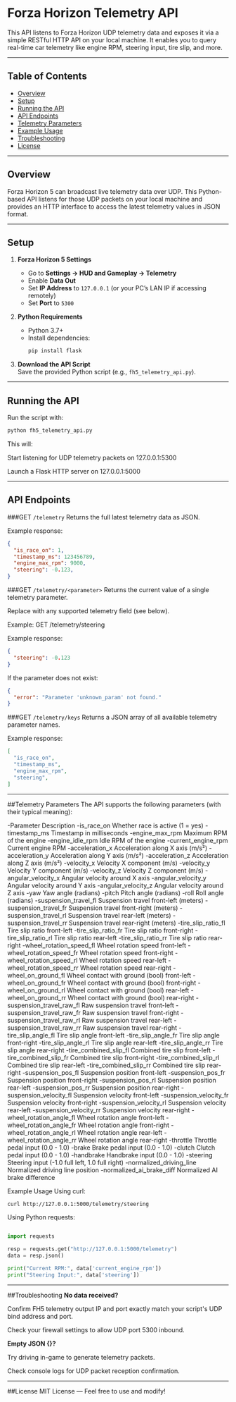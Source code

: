 # Forza Horizon Telemetry API

This API listens to Forza Horizon UDP telemetry data and exposes it via a simple RESTful HTTP API on your local machine. It enables you to query real-time car telemetry like engine RPM, steering input, tire slip, and more.

---

## Table of Contents

- [Overview](#overview)  
- [Setup](#setup)  
- [Running the API](#running-the-api)  
- [API Endpoints](#api-endpoints)  
- [Telemetry Parameters](#telemetry-parameters)  
- [Example Usage](#example-usage)  
- [Troubleshooting](#troubleshooting)  
- [License](#license)

---

## Overview

Forza Horizon 5 can broadcast live telemetry data over UDP. This Python-based API listens for those UDP packets on your local machine and provides an HTTP interface to access the latest telemetry values in JSON format.

---

## Setup

1. **Forza Horizon 5 Settings**  
   - Go to **Settings → HUD and Gameplay → Telemetry**  
   - Enable **Data Out**  
   - Set **IP Address** to `127.0.0.1` (or your PC’s LAN IP if accessing remotely)  
   - Set **Port** to `5300`  

2. **Python Requirements**  
   - Python 3.7+  
   - Install dependencies:  
     ```bash
     pip install flask
     ```

3. **Download the API Script**  
   Save the provided Python script (e.g., `fh5_telemetry_api.py`).

---

## Running the API

Run the script with:

```bash
python fh5_telemetry_api.py
```
This will:

Start listening for UDP telemetry packets on 127.0.0.1:5300

Launch a Flask HTTP server on 127.0.0.1:5000

---

## API Endpoints

###GET `/telemetry`
Returns the full latest telemetry data as JSON.

Example response:

```json
{
  "is_race_on": 1,
  "timestamp_ms": 123456789,
  "engine_max_rpm": 9000,
  "steering": -0.123,
}
```
###GET `/telemetry/<parameter>`
Returns the current value of a single telemetry parameter.

Replace <parameter> with any supported telemetry field (see below).

Example:
GET /telemetry/steering

Example response:

```json
{
  "steering": -0.123
}
```
If the parameter does not exist:

```json
{
  "error": "Parameter 'unknown_param' not found."
}
```
###GET `/telemetry/keys`
Returns a JSON array of all available telemetry parameter names.

Example response:

```json
[
  "is_race_on",
  "timestamp_ms",
  "engine_max_rpm",
  "steering",
]
```

---

##Telemetry Parameters
The API supports the following parameters (with their typical meaning):

-Parameter	Description
-is_race_on	Whether race is active (1 = yes)
-timestamp_ms	Timestamp in milliseconds
-engine_max_rpm	Maximum RPM of the engine
-engine_idle_rpm	Idle RPM of the engine
-current_engine_rpm	Current engine RPM
-acceleration_x	Acceleration along X axis (m/s²)
-acceleration_y	Acceleration along Y axis (m/s²)
-acceleration_z	Acceleration along Z axis (m/s²)
-velocity_x	Velocity X component (m/s)
-velocity_y	Velocity Y component (m/s)
-velocity_z	Velocity Z component (m/s)
-angular_velocity_x	Angular velocity around X axis
-angular_velocity_y	Angular velocity around Y axis
-angular_velocity_z	Angular velocity around Z axis
-yaw	Yaw angle (radians)
-pitch	Pitch angle (radians)
-roll	Roll angle (radians)
-suspension_travel_fl	Suspension travel front-left (meters)
-suspension_travel_fr	Suspension travel front-right (meters)
-suspension_travel_rl	Suspension travel rear-left (meters)
-suspension_travel_rr	Suspension travel rear-right (meters)
-tire_slip_ratio_fl	Tire slip ratio front-left
-tire_slip_ratio_fr	Tire slip ratio front-right
-tire_slip_ratio_rl	Tire slip ratio rear-left
-tire_slip_ratio_rr	Tire slip ratio rear-right
-wheel_rotation_speed_fl	Wheel rotation speed front-left
-wheel_rotation_speed_fr	Wheel rotation speed front-right
-wheel_rotation_speed_rl	Wheel rotation speed rear-left
-wheel_rotation_speed_rr	Wheel rotation speed rear-right
-wheel_on_ground_fl	Wheel contact with ground (bool) front-left
-wheel_on_ground_fr	Wheel contact with ground (bool) front-right
-wheel_on_ground_rl	Wheel contact with ground (bool) rear-left
-wheel_on_ground_rr	Wheel contact with ground (bool) rear-right
-suspension_travel_raw_fl	Raw suspension travel front-left
-suspension_travel_raw_fr	Raw suspension travel front-right
-suspension_travel_raw_rl	Raw suspension travel rear-left
-suspension_travel_raw_rr	Raw suspension travel rear-right
-tire_slip_angle_fl	Tire slip angle front-left
-tire_slip_angle_fr	Tire slip angle front-right
-tire_slip_angle_rl	Tire slip angle rear-left
-tire_slip_angle_rr	Tire slip angle rear-right
-tire_combined_slip_fl	Combined tire slip front-left
-tire_combined_slip_fr	Combined tire slip front-right
-tire_combined_slip_rl	Combined tire slip rear-left
-tire_combined_slip_rr	Combined tire slip rear-right
-suspension_pos_fl	Suspension position front-left
-suspension_pos_fr	Suspension position front-right
-suspension_pos_rl	Suspension position rear-left
-suspension_pos_rr	Suspension position rear-right
-suspension_velocity_fl	Suspension velocity front-left
-suspension_velocity_fr	Suspension velocity front-right
-suspension_velocity_rl	Suspension velocity rear-left
-suspension_velocity_rr	Suspension velocity rear-right
-wheel_rotation_angle_fl	Wheel rotation angle front-left
-wheel_rotation_angle_fr	Wheel rotation angle front-right
-wheel_rotation_angle_rl	Wheel rotation angle rear-left
-wheel_rotation_angle_rr	Wheel rotation angle rear-right
-throttle	Throttle pedal input (0.0 - 1.0)
-brake	Brake pedal input (0.0 - 1.0)
-clutch	Clutch pedal input (0.0 - 1.0)
-handbrake	Handbrake input (0.0 - 1.0)
-steering	Steering input (-1.0 full left, 1.0 full right)
-normalized_driving_line	Normalized driving line position
-normalized_ai_brake_diff	Normalized AI brake difference

Example Usage
Using curl:
```bash
curl http://127.0.0.1:5000/telemetry/steering
```
Using Python requests:
```python

import requests

resp = requests.get("http://127.0.0.1:5000/telemetry")
data = resp.json()

print("Current RPM:", data['current_engine_rpm'])
print("Steering Input:", data['steering'])
```

---

##Troubleshooting
**No data received?**

Confirm FH5 telemetry output IP and port exactly match your script's UDP bind address and port.

Check your firewall settings to allow UDP port 5300 inbound.

**Empty JSON {}?**

Try driving in-game to generate telemetry packets.

Check console logs for UDP packet reception confirmation.

---

##License
MIT License — Feel free to use and modify!
